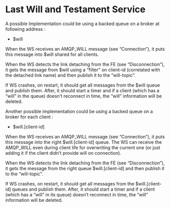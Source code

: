 # Last Will and Testament Service

A possible Implementation could be using a backed queue on a broker at following address :

* $will

When the WS receives an AMQP_WILL message (see “Connection”), it puts this message into $will shared for all clients.

When the WS detects the link detaching from the FE (see “Disconnection”), it gets the message from $will using a “filter” on client-id (correlated with the detached link name)  and then publish it to the “will-topic”.

If WS crashes, on restart, it should get all messages from the $will queue and publish them. After, it should start a timer and if a client (which has a “will” in the queue) doesn’t reconnect in time, the “will” information will be deleted.

Another possible implementation could be using a backed queue on a broker for each client :

* $will.[client-id]

When the WS receives an AMQP_WILL message (see “Connection”), it puts this message into the right $will.[client-id] queue. The WS can receive the AMQP_WILL even during client life for overwriting the current one (or just adding it if the client didn’t provide will on connection).

When the WS detects the link detaching from the FE (see “Disconnection”), it gets the message from the right queue $will.[client-id] and then publish it to the “will-topic”.

If WS crashes, on restart, it should get all messages from the $will.[client-id] queues and publish them. After, it should start a timer and if a client (which has a “will” in its queue) doesn’t reconnect in time, the “will” information will be deleted.
